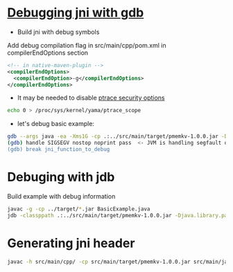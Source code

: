 # [Debugging jni with gdb](https://medium.com/@pirogov.alexey/gdb-debug-native-part-of-java-application-c-c-libraries-and-jdk-6593af3b4f3f)

* Build jni with debug symbols

Add debug compilation flag in src/main/cpp/pom.xml in compilerEndOptions section

```xml
<!-- in native-maven-plugin -->
<compilerEndOptions>
  <compilerEndOption>-g</compilerEndOptions>
</compilerEndOptions>
```

* It may be needed to disable [ptrace security options](https://www.kernel.org/doc/Documentation/security/Yama.txt)

```sh
echo 0 > /proc/sys/kernel/yama/ptrace_scope
```

* let's debug basic example:

```sh
gdb --args java -ea -Xms1G -cp .:../src/main/target/pmemkv-1.0.0.jar -Djava.library.path=../src/main/cpp/target MixedTypesExample
(gdb) handle SIGSEGV nostop noprint pass  <- JVM is handling segfault on it's own, so need to disable it in gdb
(gdb) break jni_function_to_debug
```

# Debuging with jdb

Build example with debug information

```sh
javac -g -cp ../target/*.jar BasicExample.java
jdb -classppath .:../src/main/target/pmemkv-1.0.0.jar -Djava.library.path=../src/main/cpp/target MixedTypesExample
```

# Generating jni header

```sh
javac -h src/main/cpp/ -cp src/main/target/pmemkv-1.0.0.jar src/main/java/io/pmem/pmemkv/Database.java
```
